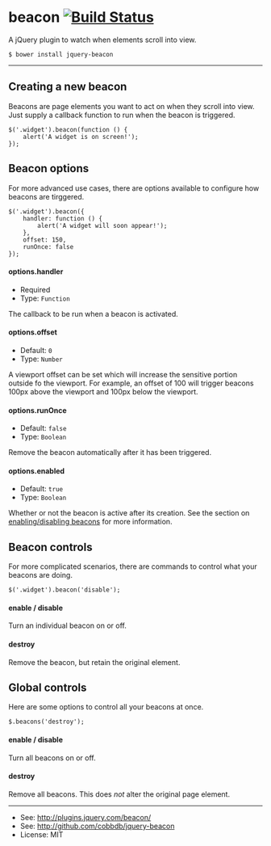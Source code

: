 # beacon [![Build Status](https://travis-ci.org/cobbdb/jquery-beacon.svg)](https://travis-ci.org/cobbdb/jquery-beacon)

A jQuery plugin to watch when elements scroll into view.

    $ bower install jquery-beacon

-------------
## Creating a new beacon
Beacons are page elements you want to act on when they scroll into view.
Just supply a callback function to run when the beacon is triggered.

    $('.widget').beacon(function () {
        alert('A widget is on screen!');
    });

## Beacon options
For more advanced use cases, there are options available to configure how beacons are tirggered.

    $('.widget').beacon({
        handler: function () {
            alert('A widget will soon appear!');
        },
        offset: 150,
        runOnce: false
    });

#### options.handler
* Required
* Type: ```Function```

The callback to be run when a beacon is activated.

#### options.offset
* Default: ```0```
* Type: ```Number```

A viewport offset can be set which will increase the sensitive portion outside fo the viewport.
For example, an offset of 100 will trigger beacons 100px above the viewport and 100px below the viewport.

#### options.runOnce
* Default: ```false```
* Type: ```Boolean```

Remove the beacon automatically after it has been triggered.

#### options.enabled
* Default: ```true```
* Type: ```Boolean```

Whether or not the beacon is active after its creation. See the section on [enabling/disabling beacons](#con_enable) for more information.

## Beacon controls
For more complicated scenarios, there are commands to control what your beacons are doing.

    $('.widget').beacon('disable');

#### enable / disable <a name="con_enable"></a>
Turn an individual beacon on or off.

#### destroy
Remove the beacon, but retain the original element.

## Global controls
Here are some options to control all your beacons at once.

    $.beacons('destroy');

#### enable / disable
Turn all beacons on or off.

#### destroy
Remove all beacons. This does *not* alter the original page element.

---------
* See: http://plugins.jquery.com/beacon/
* See: http://github.com/cobbdb/jquery-beacon
* License: MIT
